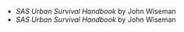 <ul>
    <li><a><cite>SAS Urban Survival Handbook</cite></a></b> by John Wiseman
    <li><a><cite>SAS Urban Survival Handbook</cite></a></b> by John Wiseman
</ul>